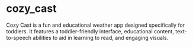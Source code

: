 # cozy_cast
Cozy Cast is a fun and educational weather app designed specifically for toddlers. It features a toddler-friendly interface, educational content, text-to-speech abilities to aid in learning to read, and engaging visuals.
